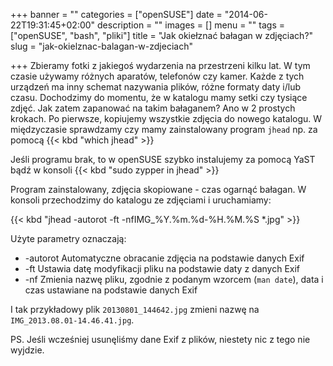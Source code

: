 +++
banner = ""
categories = ["openSUSE"]
date = "2014-06-22T19:31:45+02:00"
description = ""
images = []
menu = ""
tags = ["openSUSE", "bash", "pliki"]
title = "Jak okiełznać bałagan w zdjęciach?"
slug = "jak-okielznac-balagan-w-zdjeciach"

+++
Zbieramy fotki z jakiegoś wydarzenia na przestrzeni kilku lat. W tym czasie używamy różnych aparatów, telefonów czy kamer. Każde z tych urządzeń ma inny schemat nazywania plików, różne formaty daty i/lub czasu. Dochodzimy do momentu, że w katalogu mamy setki czy tysiące zdjęć. Jak zatem zapanować na takim bałaganem? Ano w 2 prostych krokach.
Po pierwsze, kopiujemy wszystkie zdjęcia do nowego katalogu. W międzyczasie sprawdzamy czy mamy zainstalowany program `jhead` np. za pomocą {{< kbd "which jhead" >}}

Jeśli programu brak, to w openSUSE szybko instalujemy za pomocą YaST bądź w konsoli {{< kbd "sudo zypper in jhead" >}}

Program zainstalowany, zdjęcia skopiowane - czas ogarnąć bałagan.
W konsoli przechodzimy do katalogu ze zdjęciami i uruchamiamy:

{{< kbd "jhead -autorot -ft -nfIMG_%Y.%m.%d-%H.%M.%S *.jpg" >}}

Użyte parametry oznaczają:

* -autorot Automatyczne obracanie zdjęcia na podstawie danych Exif
* -ft Ustawia datę modyfikacji pliku na podstawie daty z danych Exif
* -nf Zmienia nazwę pliku, zgodnie z podanym wzorcem (`man date`), data i czas ustawiane na podstawie danych Exif

I tak przykładowy plik `20130801_144642.jpg` zmieni nazwę na `IMG_2013.08.01-14.46.41.jpg`.

PS. Jeśli wcześniej usunęliśmy dane Exif z plików, niestety nic z tego nie wyjdzie.

